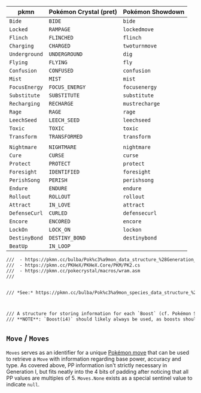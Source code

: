 | pkmn          | Pokémon Crystal  (pret) | Pokémon Showdown |
| ------------- | ----------------------- | ---------------- |
| `Bide`        | `BIDE`                  | `bide`           |
| `Locked`      | `RAMPAGE`               | `lockedmove`     |
| `Flinch`      | `FLINCHED`              | `flinch`         |
| `Charging`    | `CHARGED`               | `twoturnmove`    |
| `Underground` | `UNDERGROUND`           | `dig`            |
| `Flying`      | `FLYING`                | `fly`            |
| `Confusion`   | `CONFUSED`              | `confusion`      |
| `Mist`        | `MIST`                  | `mist`           |
| `FocusEnergy` | `FOCUS_ENERGY`          | `focusenergy`    |
| `Substitute`  | `SUBSTITUTE`            | `substitute`     |
| `Recharging`  | `RECHARGE`              | `mustrecharge`   |
| `Rage`        | `RAGE`                  | `rage`           |
| `LeechSeed`   | `LEECH_SEED`            | `leechseed`      |
| `Toxic`       | `TOXIC`                 | `toxic`          |
| `Transform`   | `TRANSFORMED`           | `transform`      |
|               |                         |                  |
| `Nightmare`   | `NIGHTMARE`             | `nightmare`      |
| `Cure`        | `CURSE`                 | `curse`          |
| `Protect`     | `PROTECT`               | `protect`        |
| `Foresight`   | `IDENTIFIED`            | `foresight`      |
| `PerishSong`  | `PERISH`                | `perishsong`     |
| `Endure`      | `ENDURE`                | `endure`         |
| `Rollout`     | `ROLLOUT`               | `rollout`        |
| `Attract`     | `IN_LOVE`               | `attract`        |
| `DefenseCurl` | `CURLED`                | `defensecurl`    |
| `Encore`      | `ENCORED`               | `encore`         |
| `LockOn`      | `LOCK_ON`               | `lockon`         |
| `DestinyBond` | `DESTINY_BOND`          | `destinybond`    |
| `BeatUp`      | `IN_LOOP`               |                  |

```txt
///  - https://pkmn.cc/bulba/Pok%c3%a9mon_data_structure_%28Generation_II%29
///  - https://pkmn.cc/PKHeX/PKHeX.Core/PKM/PK2.cs
///  - https://pkmn.cc/pokecrystal/macros/wram.asm
///


/// *See:* https://pkmn.cc/bulba/Pok%c3%a9mon_species_data_structure_%28Generation_II%29



/// A structure for storing information for each `Boost` (cf. Pokémon Showdown's `BoostTable`).
/// **NOTE**: `Boost(i4)` should likely always be used, as boosts should always range from -6...6.
```

## `Move` / `Moves`

`Moves` serves as an identifier for a unique [Pokémon move](https://pkmn.cc/bulba/Move) that can be
used to retrieve a `Move` with information regarding base power, accuracy and type. As covered
above, PP information isn't strictly necessary in Generation I, but fits neatly into the 4 bits of
padding after noticing that all PP values are multiples of 5. `Moves.None` exists as a special
sentinel value to indicate `null`.
